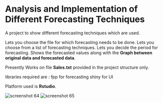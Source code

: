 # Analysis and Implementation of Different Forecasting Techniques

A project to show different forecasting techniques which are used.

Lets you choose the file for which forecasting needs to be done.
Lets you choose from a list of forecasting techniques.
Lets you decide the period for forecasting.
Shows the forecasted values along with the **Graph between original data and forecasted data**.

Presently Works on file **Sales.txt** provided in the project structure only.

libraries required are : 
fpp for forecasting 
shiny for UI

Platform used is **Rstudio**.

![screenshot 64](https://cloud.githubusercontent.com/assets/20659938/21692379/8efa2bb0-d3a2-11e6-9e3d-b9b3c3b086ac.png)
![screenshot 65](https://cloud.githubusercontent.com/assets/20659938/21692378/8ef87c3e-d3a2-11e6-84c8-4cf4a7a8e4cb.png)
